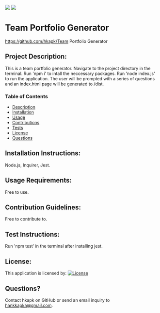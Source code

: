 ![](./assets/howto.gif)
![](.assets/jestest.gif)

# Team Portfolio Generator

https://github.com/hkapk/Team Portfolio Generator

## Project Description:

This is a team portfolio generator. Navigate to the project directory in the terminal. Run 'npm i' to intall the neccessary packages. Run 'node index.js' to run the application. The user will be prompted with a series of questions and an index.html page will be generated to /dist.

### Table of Contents

- [Description](#description)
- [Installation](#installation)
- [Usage](#usage)
- [Contributions](#contributions)
- [Tests](#tests)
- [License](#license)
- [Questions](#questions)

## Installation Instructions:

Node.js, Inquirer, Jest.

## Usage Requirements:

Free to use.

## Contribution Guidelines:

Free to contribute to.

## Test Instructions:

Run 'npm test' in the terminal after installing jest.

## License:

This application is licensed by:
[![License](https://img.shields.io/badge/License--blue.svg)](https://opensource.org/licenses/)

## Questions?

Contact hkapk on GitHub or send an email inquiry to hankkapka@gmail.com.
